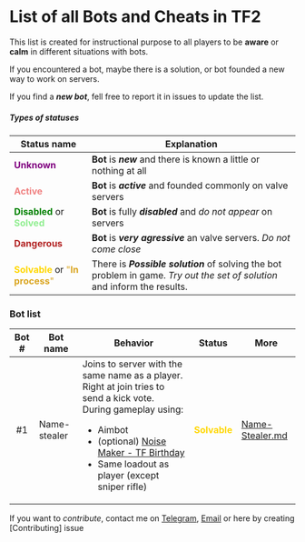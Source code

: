 # List of all Bots and Cheats in TF2
This list is created for instructional purpose to all players to be **aware** or **calm** in different situations with bots.

If you encountered a bot, maybe there is a solution, or bot founded a new way to work on servers.

If you find a ***new bot***, fell free to report it in issues to update the list.

##### Types of statuses
| Status name | Explanation |
|--------|--------|
| <span style="color:purple">**Unknown**</span> | **Bot** is ***new*** and there is known a little or nothing at all |
| <span style="color:lightcoral">**Active**</span> | **Bot** is ***active*** and founded commonly on valve servers |
| <span style="color:green">**Disabled**</span> or <span style="color:lightgreen">**Solved**</span> | **Bot** is fully ***disabled*** and *do not appear* on servers |
| <span style="color:firebrick">**Dangerous**</span> | **Bot** is ***very agressive*** an valve servers. *Do not come close* |
| <span style="color:gold">**Solvable**</span> or <span style="color:goldenrod">"**In process**"</span> | There is ***Possible solution*** of solving the bot problem in game. *Try out the set of solution* and inform the results. |

### Bot list

| Bot # | Bot name | Behavior | Status | More | 
|:-:|-|-|-|-| 
| #1 | Name-stealer | Joins to server with the same name as a player. Right at join tries to send a kick vote. During gameplay using: <ul><li>Aimbot</li><li>(optional) [Noise Maker - TF Birthday](https://wiki.teamfortress.com/wiki/Noise_Maker#Team_Fortress_Birthday)</li><li>Same loadout as player (except sniper rifle)</li></ul> | <span style="color:gold">**Solvable**</span> | [Name-Stealer.md](BotList/Name-Stealer.md) |

If you want to *contribute*, contact me on [Telegram](https://t.me/mkikets), [Email](mailto:mykola.kikets@gmail.com) or here by creating [Contributing] issue
